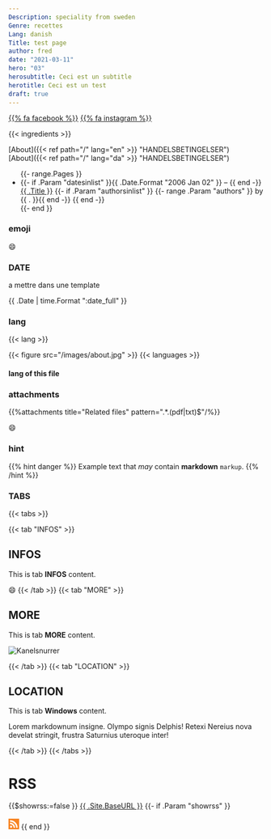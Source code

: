 ```yaml
---
Description: speciality from sweden
Genre: recettes
Lang: danish
Title: test page
author: fred
date: "2021-03-11"
hero: "03"
herosubtitle: Ceci est un subtitle
herotitle: Ceci est un test
draft: true
---
```


[{{% fa facebook %}}](https://www.facebook.com/terrible.dk/) [{{% fa instagram %}}](https://www.instagram.com/terrible.dk/)

{{< ingredients >}}

[About]({{< ref  path="/"   lang="en" >}} "HANDELSBETINGELSER")  
[About]({{< ref  path="/"   lang="da" >}} "HANDELSBETINGELSER")

<ul>
{{- range.Pages }}
	<li>
		{{- if .Param "datesinlist" }}<time datetime="{{ .Date.Format "2006-01-02T15:04:05Z07:00" }}">{{ .Date.Format "2006 Jan 02" }}</time> &ndash; {{ end -}}
		<a href="{{ .RelPermalink }}">{{ .Title }}</a>
		{{- if .Param "authorsinlist" }}
		{{- range .Param "authors" }} by {{ . }}{{ end -}}
		{{ end -}}
		</li>
{{- end }}
</ul>

### emoji
 :smile:
 
 ### DATE
 a mettre dans une template
  <p class="date">{{ .Date | time.Format ":date_full"  }}</p>

### lang
{{< lang >}}

{{< figure src="/images/about.jpg"  >}}
{{< languages >}}

#### lang of this file


### attachments
{{%attachments title="Related files" pattern=".*\.(pdf|txt)$"/%}}

:smile:

### hint
{{% hint danger %}}
Example text that *may* contain **markdown** `markup`.
{{% /hint %}}



### TABS

{{< tabs >}}

{{< tab "INFOS" >}}
## INFOS

This is tab **INFOS** content.

:smile:
{{< /tab >}}
{{< tab "MORE" >}}
## MORE

This is tab **MORE** content.

![Kanelsnurrer](https://live.nemligstatic.com/scommerce/images/850x478_Kanelsnurrer-98003776.jpg?i=%7B4EBD7721-C82F-41A9-B498-263F0EFA9895%7D&v=gHW17WGg%27&w=1105&h=621&mode=crop%27)



{{< /tab >}}
{{< tab "LOCATION" >}}
## LOCATION

This is tab **Windows** content.

Lorem markdownum insigne. Olympo signis Delphis! Retexi Nereius nova develat
stringit, frustra Saturnius uteroque inter!


{{< /tab >}}
{{< /tabs >}}


# RSS
{{$showrss:=false }}
	<a href="{{ .Site.BaseURL }}">{{ .Site.BaseURL }}</a>
	{{- if .Param "showrss" }}
	<br><br><a href="/index.xml"><img src="/rss.svg" style="max-height:1.5em" alt="RSS Feed" title="Subscribe via RSS for updates."></a>
	{{ end }}


